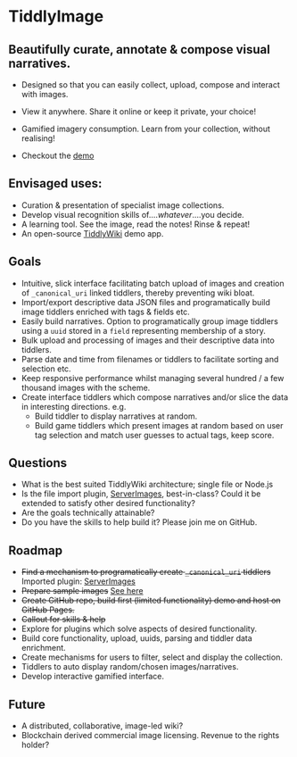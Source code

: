 # TiddlyImage
## Beautifully curate, annotate & compose visual narratives.

- Designed so that you can easily collect, upload, compose and interact with images.

- View it anywhere.  Share it online or keep it private, your choice!

- Gamified imagery consumption.  Learn from your collection, without realising!

- Checkout the [demo](https://formulator.github.io/tiddlyimage/)

## Envisaged uses:
- Curation & presentation of specialist image collections.
- Develop visual recognition skills of....*whatever*....you decide.
- A learning tool. See the image, read the notes! Rinse & repeat!
- An open-source [TiddlyWiki](https://tiddlywiki.com/) demo app.

## Goals    
- Intuitive, slick interface facilitating batch upload of images and creation of `_canonical_uri` linked tiddlers, thereby preventing wiki bloat.
- Import/export descriptive data JSON files and programatically build image tiddlers enriched with tags & fields etc.
- Easily build narratives.  Option to programatically group image tiddlers using a `uuid` stored in a `field` representing membership of a story.
- Bulk upload and processing of images and their descriptive data into tiddlers.
- Parse date and time from filenames or tiddlers to facilitate sorting and selection etc.
- Keep responsive performance whilst managing several hundred / a few thousand images with the scheme.
- Create interface tiddlers which compose narratives and/or slice the data in interesting directions.
e.g.
    - Build tiddler to display narratives at random. 
    - Build game tiddlers which present images at random based on user tag selection and match user guesses to actual tags, keep score.

## Questions
*    What is the best suited TiddlyWiki architecture; single file or Node.js
*    Is the file import plugin, [ServerImages](https://github.com/OokTech/TW5-ServerImages), best-in-class?  Could it be extended to satisfy other desired functionality?
*    Are the goals technically attainable?
*    Do you have the skills to help build it?  Please join me on GitHub.


## Roadmap
- ~~Find a mechanism to programatically create `_canonical_uri` tiddlers~~ Imported plugin: [ServerImages](https://github.com/OokTech/TW5-ServerImages)
- ~~Prepare sample images~~ [See here](https://github.com/Formulator/tiddlyimage/tree/main/source_images)
- ~~Create GitHub repo, build first (limited functionality) demo and host on GitHub Pages.~~
- ~~Callout for skills & help~~
- Explore for plugins which solve aspects of desired functionality.
- Build core functionality, upload, uuids, parsing and tiddler data enrichment.
- Create mechanisms for users to filter, select and display the collection.
- Tiddlers to auto display random/chosen images/narratives.
- Develop interactive gamified interface.

## Future
- A distributed, collaborative, image-led wiki?
- Blockchain derived commercial image licensing.  Revenue to the rights holder?